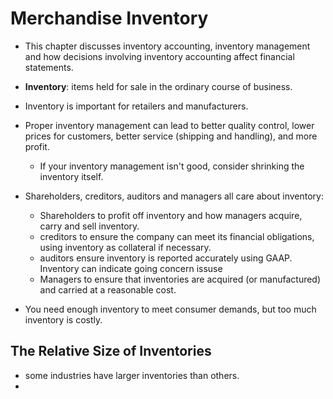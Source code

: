 # Merchandise Inventory

- This chapter discusses inventory accounting, inventory management and how decisions involving inventory accounting affect financial statements.
- __Inventory__: items held for sale in the ordinary course of business.
- Inventory is important for retailers and manufacturers.

- Proper inventory management can lead to better quality control, lower prices for customers, better service (shipping and handling), and more profit.
  - If your inventory management isn't good, consider shrinking the inventory itself.

- Shareholders, creditors, auditors and managers all care about inventory:
  - Shareholders to profit off inventory and how managers acquire, carry and sell inventory.
  - creditors to ensure the company can meet its financial obligations, using inventory as collateral if necessary.
  - auditors ensure inventory is reported accurately using GAAP. Inventory can indicate going concern issuse
  - Managers to ensure that inventories are acquired (or manufactured) and carried at a reasonable cost.

- You need enough inventory to meet consumer demands, but too much inventory is costly.

## The Relative Size of Inventories

- some industries have larger inventories than others.
- 